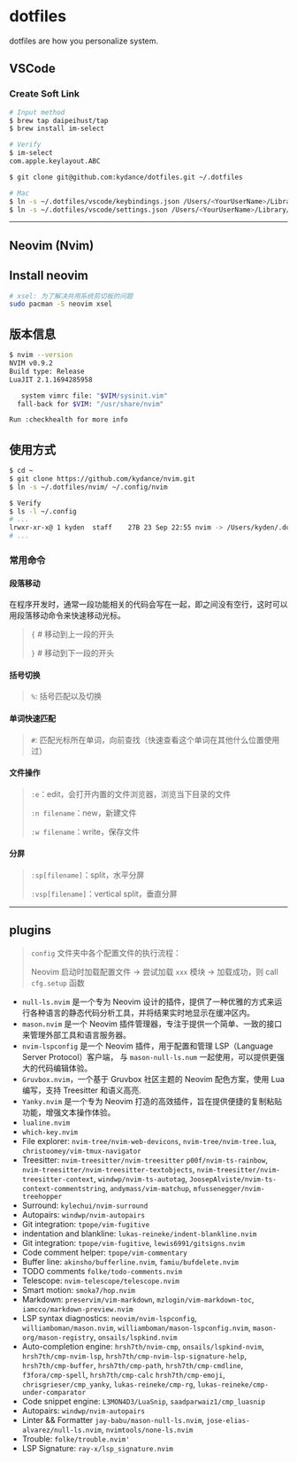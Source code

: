 # dotfiles

dotfiles are how you personalize system.

## VSCode

### Create Soft Link

```bash
# Input method
$ brew tap daipeihust/tap
$ brew install im-select

# Verify
$ im-select
com.apple.keylayout.ABC

$ git clone git@github.com:kydance/dotfiles.git ~/.dotfiles

# Mac
$ ln -s ~/.dotfiles/vscode/keybindings.json /Users/<YourUserName>/Library/Application\ Support/Code/User/keybindings.json
$ ln -s ~/.dotfiles/vscode/settings.json /Users/<YourUserName>/Library/Application\ Support/Code/User/settings.json
```

---

## Neovim (Nvim)

## Install neovim

```bash
# xsel: 为了解决共用系统剪切板的问题
sudo pacman -S neovim xsel
```

## 版本信息

```bash
$ nvim --version
NVIM v0.9.2
Build type: Release
LuaJIT 2.1.1694285958

   system vimrc file: "$VIM/sysinit.vim"
  fall-back for $VIM: "/usr/share/nvim"

Run :checkhealth for more info
```

## 使用方式

```bash
$ cd ~
$ git clone https://github.com/kydance/nvim.git
$ ln -s ~/.dotfiles/nvim/ ~/.config/nvim

$ Verify
$ ls -l ~/.config
# ...
lrwxr-xr-x@ 1 kyden  staff    27B 23 Sep 22:55 nvim -> /Users/kyden/.dotfiles/nvim
# ...
```

### 常用命令

#### 段落移动

在程序开发时，通常一段功能相关的代码会写在一起，即之间没有空行，这时可以用段落移动命令来快速移动光标。

> `{`   # 移动到上一段的开头
>
> `}`   # 移动到下一段的开头

#### 括号切换

> `%`: 括号匹配以及切换

#### 单词快速匹配

> `#`: 匹配光标所在单词，向前查找（快速查看这个单词在其他什么位置使用过）

#### 文件操作

> `:e`：edit，会打开内置的文件浏览器，浏览当下目录的文件
>
> `:n filename`：new，新建文件
>
> `:w filename`：write，保存文件

#### 分屏

> `:sp[filename]`：split，水平分屏
>
> `:vsp[filename]`：vertical split，垂直分屏

---

## plugins

> `config` 文件夹中各个配置文件的执行流程：
>
> Neovim 启动时加载配置文件 -> 尝试加载 `xxx` 模块 -> 加载成功，则 call `cfg.setup` 函数

- `null-ls.nvim` 是一个专为 Neovim 设计的插件，提供了一种优雅的方式来运行各种语言的静态代码分析工具，并将结果实时地显示在缓冲区内。
- `mason.nvim` 是一个 Neovim 插件管理器，专注于提供一个简单、一致的接口来管理外部工具和语言服务器。
- `nvim-lspconfig` 是一个 Neovim 插件，用于配置和管理 LSP（Language Server Protocol）客户端，
与 `mason-null-ls.num` 一起使用，可以提供更强大的代码编辑体验。
- `Gruvbox.nvim`，一个基于 Gruvbox 社区主题的 Neovim 配色方案，使用 Lua 编写，支持 Treesitter 和语义高亮.
- `Yanky.nvim` 是一个专为 Neovim 打造的高效插件，旨在提供便捷的复制粘贴功能，增强文本操作体验。
- `lualine.nvim`
- `which-key.nvim`
- File explorer: `nvim-tree/nvim-web-devicons`, `nvim-tree/nvim-tree.lua`, `christoomey/vim-tmux-navigator`
- Treesitter:
    `nvim-treesitter/nvim-treesitter`
    `p00f/nvim-ts-rainbow`,
    `nvim-treesitter/nvim-treesitter-textobjects`,
    `nvim-treesitter/nvim-treesitter-context`,
    `windwp/nvim-ts-autotag`,
    `JoosepAlviste/nvim-ts-context-commentstring`,
    `andymass/vim-matchup`,
    `mfussenegger/nvim-treehopper`
- Surround:
    `kylechui/nvim-surround`
- Autopairs:
    `windwp/nvim-autopairs`
- Git integration:
    `tpope/vim-fugitive`
- indentation and blankline:
    `lukas-reineke/indent-blankline.nvim`
- Git integration:
    `tpope/vim-fugitive`, `lewis6991/gitsigns.nvim`
- Code comment helper:
    `tpope/vim-commentary`
- Buffer line:
    `akinsho/bufferline.nvim`, `famiu/bufdelete.nvim`
- TODO comments
    `folke/todo-comments.nvim`
- Telescope:
    `nvim-telescope/telescope.nvim`
- Smart motion:
    `smoka7/hop.nvim`
- Markdown:
    `preservim/vim-markdown`,
    `mzlogin/vim-markdown-toc`,
    `iamcco/markdown-preview.nvim`
- LSP syntax diagnostics:
    `neovim/nvim-lspconfig`, `williamboman/mason.nvim`,
    `williamboman/mason-lspconfig.nvim`, `mason-org/mason-registry`,
    `onsails/lspkind.nvim`
- Auto-completion engine:
    `hrsh7th/nvim-cmp`, `onsails/lspkind-nvim`, `hrsh7th/cmp-nvim-lsp`,
    `hrsh7th/cmp-nvim-lsp-signature-help`, `hrsh7th/cmp-buffer`, `hrsh7th/cmp-path`,
    `hrsh7th/cmp-cmdline`, `f3fora/cmp-spell`, `hrsh7th/cmp-calc` `hrsh7th/cmp-emoji`,
    `chrisgrieser/cmp_yanky`, `lukas-reineke/cmp-rg`, `lukas-reineke/cmp-under-comparator`
- Code snippet engine:
    `L3MON4D3/LuaSnip`, `saadparwaiz1/cmp_luasnip`
- Autopairs:
    `windwp/nvim-autopairs`
- Linter && Formatter
    `jay-babu/mason-null-ls.nvim`, `jose-elias-alvarez/null-ls.nvim`,
    `nvimtools/none-ls.nvim`
- Trouble: `folke/trouble.nvim'`
- LSP Signature:
    `ray-x/lsp_signature.nvim`
